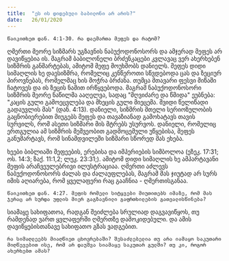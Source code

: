 ```yaml
---
title:  "ეს ის დიდებული ბაბილონი არ არის?"
date:   26/01/2020
---
```


`წაიკითხეთ დან. 4:1-30. რა დაემართა მეფეს და რატომ?`

ღმერთი მეორე სიზმარს უგზავნის ნაბუქოდონოსორს და ამჯერად მეფეს არ დავიწყებია ის. მაგრამ ბაბილონელი ბრძენკაცები კვლავაც ვერ ახერხებენ სიზმრის განმარტებას, ამიტომ მეფე მოუხმობს დანიელს. მეფეს დიდი სიმაღლის ხე დაესიზმრა, რომელიც კენწეროთი სწვდებოდა ცას და ზეციურ პიროვნებას, რომელმაც ხის მოჭრა ბრძანა. თუმცა მთავარი ფესვი მიწაში ჩატოვეს და ის ზეცის ნამით ირწყვებოდა. მაგრამ ნაბუქოდონოსორი სიზმრის მეორე ნაწილმა ააღელვა, სადაც "მღვიძარე და წმიდა" ეუბნება: "კაცის გული გამოეცვლება და მხეცის გული მიეცემა. შვიდი წელიწადი გადაუვლის მას" (დან. 4:13).  დანიელი, სიზმრის მთელი სერიოზულობის გაცნობიერებით მიუგებს მეფეს და თავაზიანად გამოხატავს თავის სურვილს, რომ  ასეთი სიზმარი მის მტრებს უსურვოს.  დანიელი, რომელიც ერთგულია ამ სიზმრის მეშვეობით გადმოცემული უწყებისა, მეფეს განუმარტავს, რომ სინამდვილეში სიზმარი სწორედ მას ეხება.

ხეები ბიბლიაში მეფეების, ერებისა და იმპერიების სიმბოლოა (ეზეკ. 17:31; ოს. 14:3; ზაქ. 11:1,2; ლუკ. 23:31;). ამიტომ დიდი სიმაღლის ხე ამპარტავანი მეფის არაჩვეულებრივი ილუსტრაციაა. ღმერთი აძლევს ნაბუქოდონოსორს ძალას და ძალაუფლებას, მაგრამ მას ჯიუტად არ სურს იმის აღიარება, რომ ყველაფერი რაც გააჩნია - ღმერთისგანაა.

`წაიკითხეთ დან. 4:27. მეფის რომელი სიტყვები მიუთითებს იმაზე, რომ მას ჯერაც არ სურდა უფლის მიერ გაგზავნილი გაფრთხილების გათვალისწინება?`

სიამაყე სახიფათოა, რადგან შეიძლება სრულიად დაგვავიწყოს, თუ რამდენად ვართ ყვლაფერში ღმერთზე დამოკიდებული. და ამის დავიწყებისთანავე სახიფათო გზას ვადგებით.

`რა სიმაღლეებს მიაღწიეთ ცხოვრებაში? შესაძლებელია თუ არა იამაყო საკუთარი მიღწევებით ისე, რომ არ დაუშვა სიამაყე საკუთარ გულში? თუ კი, როგორ ახერხებთ ამას?`